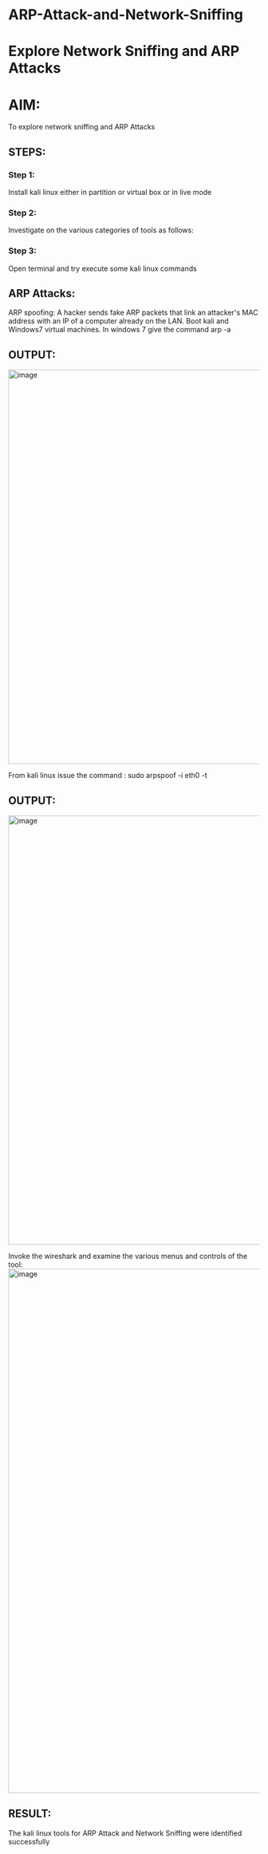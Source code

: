 # ARP-Attack-and-Network-Sniffing
# Explore Network Sniffing and ARP Attacks

# AIM:

To explore network sniffing and ARP Attacks

## STEPS:

### Step 1:

Install kali linux either in partition or virtual box or in live mode

### Step 2:

Investigate on the various categories of tools as follows:


### Step 3:
Open terminal and try execute some kali linux commands

## ARP Attacks:  
ARP spoofing: A hacker sends fake ARP packets that link an attacker's MAC address with an IP of a computer already on the LAN. 
Boot kali and Windows7 virtual machines.
In windows 7 give the command arp -a
## OUTPUT:
<img width="731" height="790" alt="image" src="https://github.com/user-attachments/assets/03bed657-7061-4ae6-b57b-e29689f3f166" />


From kali linux issue the command :
sudo arpspoof -i eth0 -t <target system> <gateway>
## OUTPUT:
<img width="822" height="860" alt="image" src="https://github.com/user-attachments/assets/1fc781ac-b07a-4130-9e6a-c112425fea4a" />


Invoke the wireshark and examine the various menus  and controls of the tool:
<img width="1917" height="1050" alt="image" src="https://github.com/user-attachments/assets/68287215-14fd-4aab-ad94-efa03697958f" />


## RESULT:
The kali linux tools for ARP Attack and Network Sniffing were identified successfully
